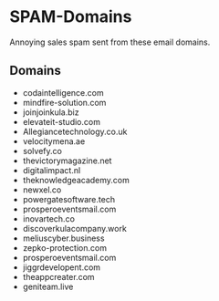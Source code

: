 # SPAM-Domains
Annoying sales spam sent from these email domains.

## Domains
- codaintelligence.com
- mindfire-solution.com
- joinjoinkula.biz
- elevateit-studio.com
- Allegiancetechnology.co.uk
- velocitymena.ae
- solvefy.co
- thevictorymagazine.net
- digitalimpact.nl
- theknowledgeacademy.com
- newxel.co
- powergatesoftware.tech
- prosperoeventsmail.com
- inovartech.co
- discoverkulacompany.work
- meliuscyber.business
- zepko-protection.com
- prosperoeventsmail.com
- jiggrdevelopent.com
- theappcreater.com
- geniteam.live

